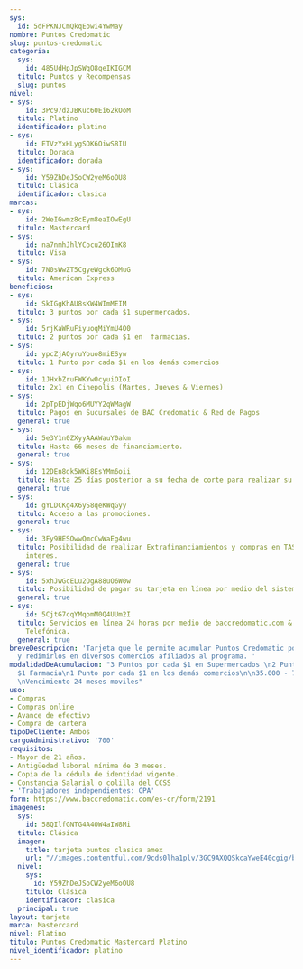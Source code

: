 ```yaml
---
sys:
  id: 5dFPKNJCmQkqEowi4YwMay
nombre: Puntos Credomatic
slug: puntos-credomatic
categoria:
  sys:
    id: 485UdHpJpSWqO8qeIKIGCM
  titulo: Puntos y Recompensas
  slug: puntos
nivel:
- sys:
    id: 3Pc97dzJBKuc60Ei62kOoM
  titulo: Platino
  identificador: platino
- sys:
    id: ETVzYxHLygSOK6OiwS8IU
  titulo: Dorada
  identificador: dorada
- sys:
    id: Y59ZhDeJSoCW2yeM6oOU8
  titulo: Clásica
  identificador: clasica
marcas:
- sys:
    id: 2WeIGwmz8cEym8eaIOwEgU
  titulo: Mastercard
- sys:
    id: na7nmhJhlYCocu26OImK8
  titulo: Visa
- sys:
    id: 7N0sWwZT5CgyeWgck6OMuG
  titulo: American Express
beneficios:
- sys:
    id: SkIGgKhAU8sKW4WImMEIM
  titulo: 3 puntos por cada $1 supermercados.
- sys:
    id: 5rjKaWRuFiyuoqMiYmU4O0
  titulo: 2 puntos por cada $1 en  farmacias.
- sys:
    id: ypcZjAOyruYouo8miESyw
  titulo: 1 Punto por cada $1 en los demás comercios
- sys:
    id: 1JHxbZruFWKYw0cyuiOIoI
  titulo: 2x1 en Cinepolis (Martes, Jueves & Viernes)
- sys:
    id: 2pTpEDjWqo6MUYY2qWMagW
  titulo: Pagos en Sucursales de BAC Credomatic & Red de Pagos
  general: true
- sys:
    id: 5e3Y1n0ZXyyAAAWauY0akm
  titulo: Hasta 66 meses de financiamiento.
  general: true
- sys:
    id: 12DEn8dk5WKi8EsYMm6oii
  titulo: Hasta 25 días posterior a su fecha de corte para realizar su pago.
  general: true
- sys:
    id: gYLDCKg4X6yS8qeKWqGyy
  titulo: Acceso a las promociones.
  general: true
- sys:
    id: 3Fy9HESOwwQmcCwWaEg4wu
  titulo: Posibilidad de realizar Extrafinanciamientos y compras en TASA CERO sin
    interes.
  general: true
- sys:
    id: 5xhJwGcELu2OgA88uO6W0w
  titulo: Posibilidad de pagar su tarjeta en línea por medio del sistema SINPE.
  general: true
- sys:
    id: 5CjtG7cqYMqomM0Q4UUm2I
  titulo: Servicios en línea 24 horas por medio de baccredomatic.com & a la Central
    Telefónica.
  general: true
breveDescripcion: 'Tarjeta que le permite acumular Puntos Credomatic por cada compras
  y redimirlos en diversos comercios afiliados al programa. '
modalidadDeAcumulacion: "3 Puntos por cada $1 en Supermercados \n2 Puntos por cada
  $1 Farmacia\n1 Punto por cada $1 en los demás comercios\n\n35.000 - 75.000 Puntos
  \nVencimiento 24 meses moviles"
uso:
- Compras
- Compras online
- Avance de efectivo
- Compra de cartera
tipoDeCliente: Ambos
cargoAdministrativo: '700'
requisitos:
- Mayor de 21 años.
- Antigüedad laboral mínima de 3 meses.
- Copia de la cédula de identidad vigente.
- Constancia Salarial o colilla del CCSS
- 'Trabajadores independientes: CPA'
form: https://www.baccredomatic.com/es-cr/form/2191
imagenes:
  sys:
    id: 58QIlfGNTG4A4OW4aIW8Mi
  titulo: Clásica
  imagen:
    title: tarjeta puntos clasica amex
    url: "//images.contentful.com/9cds0lha1plv/3GC9AXQQSkcaYweE40cgig/b72ccfacee34c88e82248569e1c1eff1/tarjeta_puntos_clasica_amex.jpg"
  nivel:
    sys:
      id: Y59ZhDeJSoCW2yeM6oOU8
    titulo: Clásica
    identificador: clasica
  principal: true
layout: tarjeta
marca: Mastercard
nivel: Platino
titulo: Puntos Credomatic Mastercard Platino
nivel_identificador: platino
---
```

